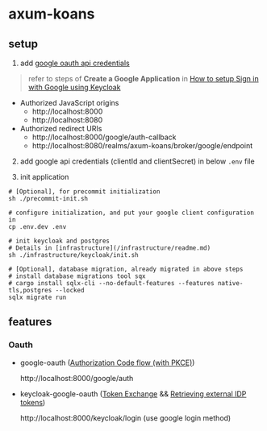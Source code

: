 # axum-koans

## setup

1. add [google oauth api credentials](https://console.cloud.google.com/apis/credentials)

> refer to steps of **Create a Google Application** in [How to setup Sign in with Google using Keycloak](https://keycloakthemes.com/blog/how-to-setup-sign-in-with-google-using-keycloak)

- Authorized JavaScript origins
  - http://localhost:8000
  - http://localhost:8080
- Authorized redirect URIs
  - http://localhost:8000/google/auth-callback
  - http://localhost:8080/realms/axum-koans/broker/google/endpoint

2. add google api credentials (clientId and clientSecret) in below `.env` file

3. init application

```shell
# [Optional], for precommit initialization
sh ./precommit-init.sh

# configure initialization, and put your google client configuration in
cp .env.dev .env

# init keycloak and postgres
# Details in [infrastructure](/infrastructure/readme.md)
sh ./infrastructure/keycloak/init.sh

# [Optional], database migration, already migrated in above steps
# install database migrations tool sqx
# cargo install sqlx-cli --no-default-features --features native-tls,postgres --locked
sqlx migrate run
```

## features

### Oauth

- google-oauth ([Authorization Code flow (with PKCE)](https://blog.postman.com/pkce-oauth-how-to/))

  http://localhost:8000/google/auth

- keycloak-google-oauth ([Token Exchange](https://www.keycloak.org/docs/latest/securing_apps/#_token-exchange) && [Retrieving external IDP tokens](https://www.keycloak.org/docs/latest/server_admin/#retrieving-external-idp-tokens))

  http://localhost:8000/keycloak/login (use google login method)
